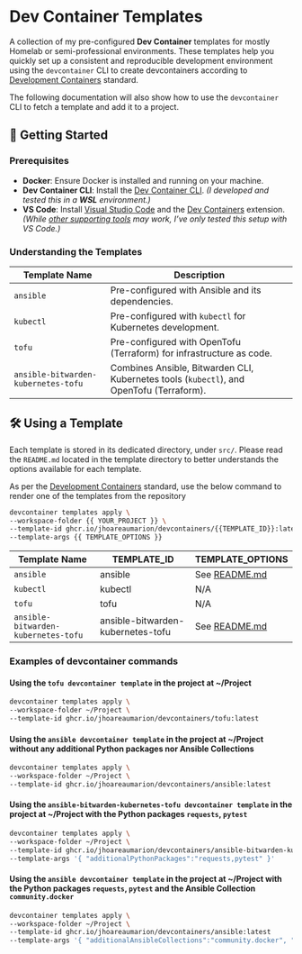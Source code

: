 # Dev Container Templates

A collection of my pre-configured **Dev Container** templates for mostly Homelab or semi-professional environments. These templates help you quickly set up a consistent and reproducible development environment using the `devcontainer` CLI to create devcontainers according to [Development Containers](https://containers.dev/) standard.

The following documentation will also show how to use the `devcontainer` CLI to fetch a template and add it to a project.

## 🚀 Getting Started

### Prerequisites
- **Docker**: Ensure Docker is installed and running on your machine.
- **Dev Container CLI**: Install the [Dev Container CLI](https://github.com/devcontainers/cli). *(I developed and tested this in a **WSL** environment.)*
- **VS Code**: Install [Visual Studio Code](https://code.visualstudio.com/) and the [Dev Containers](https://marketplace.visualstudio.com/items?itemName=ms-vscode-remote.remote-containers) extension. *(While [other supporting tools](https://containers.dev/supporting) may work, I’ve only tested this setup with VS Code.)*


### Understanding the Templates 

| Template Name               | Description                                                                 |
|-----------------------------|-----------------------------------------------------------------------------|
| `ansible`                   | Pre-configured with Ansible and its dependencies.                         |
| `kubectl`                   | Pre-configured with `kubectl` for Kubernetes development.                 |
| `tofu`                      | Pre-configured with OpenTofu (Terraform) for infrastructure as code.       |
| `ansible-bitwarden-kubernetes-tofu`  | Combines Ansible, Bitwarden CLI, Kubernetes tools (`kubectl`), and OpenTofu (Terraform). |

## 🛠 Using a Template

Each template is stored in its dedicated directory, under `src/`.
Please read the `README.md` located in the template directory to better understands the options available for each template. 

As per the [Development Containers](https://containers.dev/) standard, use the below command to render one of the templates from the repository
``` bash
devcontainer templates apply \
--workspace-folder {{ YOUR_PROJECT }} \
--template-id ghcr.io/jhoareaumarion/devcontainers/{{TEMPLATE_ID}}:latest \
--template-args {{ TEMPLATE_OPTIONS }}
```
| Template Name               | TEMPLATE_ID               | TEMPLATE_OPTIONS             |
|-----------------------------|---------------------------|---------------------------|
| `ansible`                   | ansible                   | See [README.md](src/ansible/README.md)
| `kubectl`                   | kubectl                   | N/A
| `tofu`                      | tofu                      | N/A
| `ansible-bitwarden-kubernetes-tofu`   | ansible-bitwarden-kubernetes-tofu   | See [README.md](src/ansible-bitwarden-kubernetes-tofu/README.md)

### Examples of devcontainer commands

#### Using the `tofu devcontainer template` in the project at ~/Project
``` bash
devcontainer templates apply \
--workspace-folder ~/Project \
--template-id ghcr.io/jhoareaumarion/devcontainers/tofu:latest
```
#### Using the `ansible devcontainer template` in the project at ~/Project without any additional Python packages nor Ansible Collections
``` bash
devcontainer templates apply \
--workspace-folder ~/Project \
--template-id ghcr.io/jhoareaumarion/devcontainers/ansible:latest
```
#### Using the `ansible-bitwarden-kubernetes-tofu devcontainer template` in the project at ~/Project with the Python packages `requests`, `pytest`
``` bash
devcontainer templates apply \
--workspace-folder ~/Project \
--template-id ghcr.io/jhoareaumarion/devcontainers/ansible-bitwarden-kubernetes-tofu:latest
--template-args '{ "additionalPythonPackages":"requests,pytest" }'
```
#### Using the `ansible devcontainer template` in the project at ~/Project with the Python packages `requests`, `pytest` and the Ansible Collection `community.docker`
``` bash
devcontainer templates apply \
--workspace-folder ~/Project \
--template-id ghcr.io/jhoareaumarion/devcontainers/ansible:latest
--template-args '{ "additionalAnsibleCollections":"community.docker", "additionalPythonPackages":"requests,pytest" }'
```